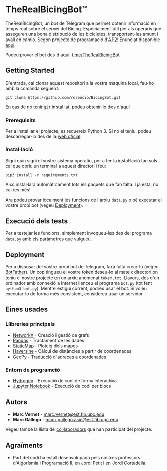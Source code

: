 # TheRealBicingBot™

TheRealBicingBot, un bot de Telegram que permet obtenir informació en temps real sobre el servei del Bicing. Especialment útil per als operaris que asseguren una bona distribució de les bicicletes, transportant-les amunt i avall en camió.
Segon projecte de programació d'[AP2](https://www.fib.upc.edu/ca/estudis/graus/grau-en-ciencia-i-enginyeria-de-dades/pla-destudis/assignatures/AP2-GCED)! Enunciat disponible [aquí](https://github.com/jordi-petit/ap2-bicingbot-2019).

Podeu provar el bot des d'aquí: [t.me/TheRealBicingBot](https://t.me/TheRealBicingBot)

## Getting Started

D'entrada, cal clonar aquest repositori a la vostra màquina local, feu-ho amb la comanda següent:

```
git clone https://github.com/rorencio/BicingBot.git
```
En cas de no tenir `git` instal·lat, podeu obtenir-lo des d'[aquí](https://git-scm.com/book/en/v2/Getting-Started-Installing-Git)

### Prerequisits

Per a instal·lar el projecte, es requereix Python 3. Si no el teniu, podeu descarregar-lo des de la [web oficial](https://www.python.org/).

### Instal·lació

Sigui quin sigui el vostre sistema operatiu, per a fer la instal·lació tan sols cal que obriu un terminal a aquest directori i feu:
```
pip3 install -r requirements.txt
```
Això instal·larà automàticament tots els paquets que fan falta. I ja està, no cal res més!

Ara podeu provar localment les funcions de l'arxiu `data.py` o bé executar el vostre propi bot (vegeu [Deployment](#Deployment)).

## Execució dels tests

Per a testejar les funcions, simplement invoqueu-les des del programa `data.py` amb els paràmetres que vulgueu.

## Deployment

Per a disposar del vostre propi bot de Telegram, farà falta crear-lo (vegeu [BotFather](https://core.telegram.org/bots#6-botfather)). Un cop tingueu el vostre token deseu-lo al mateix directori on teniu el nostre projecte en un arxiu anomenat `token.txt`. Llavors, des d'un ordinador amb connexió a Internet llenceu el programa `bot.py` (tot fent `python3 bot.py`).
Mentre estigui corrent, podreu usar el bot. Si voleu executar-lo de forma més consistent, considereu usar un servidor.

## Eines usades

### Llibreries principals
* [NetworkX](https://atom.io/packages/hydrogen) - Creació i gestió de grafs
* [Pandas](https://pandas.pydata.org/) - Tractament de les dades
* [StaticMap](https://github.com/komoot/staticmap) - Ploteig dels mapes
* [Haversine](https://pypi.org/project/haversine/) - Càlcul de distàncies a partir de coordenades
* [GeoPy](https://geopy.readthedocs.io/en/stable/#) - Traducció d'adreces a coordenades

### Entorn de programció
* [Hydrogen](https://atom.io/packages/hydrogen) - Execució de codi de forma interactiva
* [Jupyter Notebook](https://jupyter.org/) - Execució de codi per blocs



## Autors

* **Marc Vernet** - [marc.vernet@est.fib.upc.edu](mailto:marc.vernet@est.fib.upc.edu)
* **Marc Gàllego** - [marc.gallego.asin@est.fib.upc.edu](mailto:marc.gallego.asin@est.fib.upc.edu)

Vegeu també la llista de [col·laboradors](https://github.com/rorencio/BicingBot/contributors) que han participat del projecte.

## Agraïments

* Part del codi ha estat desenvolupada pels nostres professors d'Algorísmia i Programació II, en Jordi Petit i en Jordi Cortadella.
